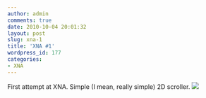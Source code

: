 ```yaml
---
author: admin
comments: true
date: 2010-10-04 20:01:32
layout: post
slug: xna-1
title: 'XNA #1'
wordpress_id: 177
categories:
- XNA
---
```


First attempt at XNA. Simple (I mean, really simple) 2D scroller.
![](/elroy1.png)
